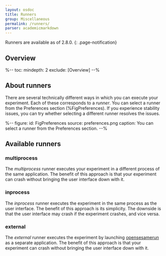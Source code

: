 ```yaml
---
layout: osdoc
title: Runners
group: Miscellaneous
permalink: /runners/
parser: academicmarkdown
---
```


Runners are available as of 2.8.0.
{: .page-notification}

## Overview

%--
toc:
 mindepth: 2
 exclude: [Overview]
--%

## About runners

There are several technically different ways in which you can execute your experiment. Each of these corresponds to a *runner*. You can select a runner from the Preferences section (%FigPreferences). If you experience stability issues, you can try whether selecting a different runner resolves the issues.

%--
figure:
 id: FigPreferences
 source: preferences.png
 caption: You can select a runner from the Preferences section.
--%

## Available runners

### multiprocess

The *multiprocess* runner executes your experiment in a different process of the same application. The benefit of this approach is that your experiment can crash without bringing the user interface down with it.

### inprocess

The *inprocess* runner executes the experiment in the same process as the user interface. The benefit of this approach is its simplicity. The downside is that the user interface may crash if the experiment crashes, and vice versa.

### external

The *external* runner executes the experiment by launching [opensesamerun] as a separate application. The benefit of this approach is that your experiment can crash without bringing the user interface down with it.

[opensesamerun]: /usage/opensesamerun
